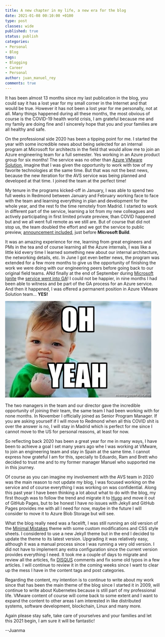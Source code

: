 ```yaml
---
title: A new chapter in my life, a new era for the blog
date: 2021-01-08 00:10:00 +0100
type: post
classes: wide
published: true
status: publish
categories:
- Personal
- Blog
tags:
- Blogging
- Career
- Personal
author: juan_manuel_rey
comments: true
---
```


It has been almost 13 months since my last publication in the blog, you could say it has a lost year for my small corner in the Internet and that would be true. However it has not been a lost year for me personally, not at all. Many things happened during all these months, the most obvious of course is the COVID-19 health world crisis, I am grateful because me and my family are doing fine and I sincerely hope that you and your families are all healthy and safe.

On the professional side 2020 has been a tipping point for me. I started the year with some incredible news about being selected for an internal program at Microsoft for architects in the field that would allow me to join an Azure engineering team for a full semester. Yes working in an Azure product group for six months! The service was no other than [Azure VMware Solution](https://azure.microsoft.com/en-us/services/azure-vmware/), imagine that I was given the opportunity to work with tow of my favorite technologies at the same time. But that was not the best news, because the new iteration for the AVS service was being planned and developed at that time. I joined the team at the perfect time!

My tenure in the programs kicked-off in January, I was able to spend two full weeks in Redmond between January and February working face to face with the team and learning everything in plan and development for the whole year, and the rest fo the time remotely from Madrid. I started to work in different part of the service, learning a lot from my new colleagues and actively participating in first limited private preview, than COVID happened but and we all went full remote as we still are. But of course that did not stop us, the team doubled the effort and we got the service to public preview, [announcement included](https://azure.microsoft.com/en-us/blog/microsoft-announces-next-evolution-of-azure-vmware-solution/), just before **Microsoft Build**.

It was an amazing experience for me, learning from great engineers and PMs in the tea and of course learning all the Azure internals, I was like a little kid every time I learned something new about our internal architecture, the networking details, etc. In June I got even better news, the program was extended for a few more months to give us the opportunity of finishing the work we were doing with our engineering peers before going back to our original field teams. ANd finally at the end of September during [Microsoft Ignite](https://myignite.microsoft.com/home) the [service went into GA](https://azure.microsoft.com/en-us/blog/the-new-azure-vmware-solution-is-now-generally-available/)! I could not be happier, in nine months I had been able to witness and be part of the GA process for an Azure service. And then it happened, I was offered a permanent position in Azure VMware Solution team... **YES!**

[![](/assets/images/oh-yeah.jpg)]({{site.url}}/assets/images/oh-yeah.jpg)

The two managers in the team and our director gave the incredible opportunity of joining their team, the same team I had been working with for none months. In November I officially joined as Senior Program Manager. If you are asking yourself if I will move to Redmond when all this COVID shit is over the answer is no, I will stay in Madrid which is perfect for me since I cannot move to the US for personal reasons, at least for now.

So reflecting back 2020 has been a great year for me in many ways, I have been to achieve a goal I set many years ago whe I was working at VMware, to join an engineering team and stay in Spain at the same time. I cannot express how grateful I am for this, specially to Eduardo, Ram and Brett who decided to trust me and to my former manager Manuel who supported me in this journey. 

Of course as you can imagine my involvement with the AVS team in 2020 was the main reason to not update my blog, I was focused working on the service and of course everything I was working on was confidential. Along this past year I have been thinking a lot about what to do with the blog, my first though was to follow the trend and migrate it to [Hugo](https://gohugo.io/) and move it out of GitHub Pages, but to be honest I have no issues with Jekyll and GitHub Pages provides me with all I need for now, maybe in the future I will consider to move it to Azure Blob Storage but will see. 

What the blog really need was a facelift, I was still running an old version of the [Minimal Mistakes](https://mmistakes.github.io/minimal-mistakes/) theme with some custom modifications and CSS style sheets. I considered to use a new Jekyll theme but in the end I decided to update the theme to its latest version. Upgrading it was relatively easy, although it was a manual process since I was running a very old version. I did not have to implement any extra configuration since the current version provides everything I need. It took me a couple of days to migrate and review all the articles, fix [DISQUS](https://disqus.com/) comments and fix some old typos in a few articles. I will continue to review it in the coming weeks since I want to clear up the mess I have in the content tags and post categories.

Regarding the content, my intention is to continue to write about my work since that has been the main theme of the blog since I started it in 2009, will continue to write about Kubernetes because is still part of my professional life. VMware content of course will come back to some extent and I want to expand the content to other areas I am interested in like distributed systems, software development, blockchain, Linux and many more.

Again please stay safe, take care of yourselves and your families and let this 2021 begin,  I am sure it will be fantastic!

--Juanma